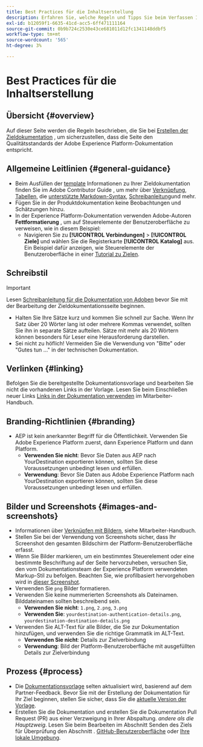```yaml
---
title: Best Practices für die Inhaltserstellung
description: Erfahren Sie, welche Regeln und Tipps Sie beim Verfassen Ihrer Zieldokumentationsseite befolgen sollten, um sicherzustellen, dass sie den Qualitätsstandards der Adobe Experience Platform-Dokumentation entspricht.
exl-id: b12059f1-6635-41cd-acc5-6ff471111164
source-git-commit: 0b9b724c2530e43ce681011d12fc1341148ddbf5
workflow-type: tm+mt
source-wordcount: '565'
ht-degree: 3%

---
```


# Best Practices für die Inhaltserstellung

## Übersicht {#overview}

Auf dieser Seite werden die Regeln beschrieben, die Sie bei [Erstellen der Zieldokumentation](./documentation-instructions.md) , um sicherzustellen, dass die Seite den Qualitätsstandards der Adobe Experience Platform-Dokumentation entspricht.

## Allgemeine Leitlinien {#general-guidance}

* Beim Ausfüllen der [template](./self-service-template.md) Informationen zu Ihrer Zieldokumentation finden Sie im Adobe Contributor Guide , um mehr über [Verknüpfung](https://experienceleague.adobe.com/docs/contributor/contributor-guide/writing-essentials/linking.html?lang=en), [Tabellen](https://experienceleague.adobe.com/docs/contributor/contributor-guide/writing-essentials/markdown.html?lang=en#tables), die [unterstützte Markdown-Syntax](https://experienceleague.adobe.com/docs/contributor/contributor-guide/writing-essentials/markdown.html?lang=en), [Schreibanleitung](https://experienceleague.adobe.com/docs/contributor/contributor-guide/writing-essentials/general-writing-guidance.html?lang=en)und mehr.
* Fügen Sie in der Produktdokumentation keine Beobachtungen und Schätzungen hinzu.
* In der Experience Platform-Dokumentation verwenden Adobe-Autoren **Fettformatierung** , um auf Steuerelemente der Benutzeroberfläche zu verweisen, wie in diesem Beispiel:
   * Navigieren Sie zu **[!UICONTROL Verbindungen]** > **[!UICONTROL Ziele]** und wählen Sie die Registerkarte **[!UICONTROL Katalog]** aus. Ein Beispiel dafür anzeigen, wie Steuerelemente der Benutzeroberfläche in einer [Tutorial zu Zielen](https://experienceleague.adobe.com/docs/experience-platform/destinations/ui/activate/activate-batch-profile-destinations.html?lang=en#select-destination).

## Schreibstil

>[!IMPORTANT]
>
>Lesen [Schreibanleitung für die Dokumentation von Adoben](https://experienceleague.adobe.com/docs/contributor/contributor-guide/writing-essentials/general-writing-guidance.html?lang=en) bevor Sie mit der Bearbeitung der Zieldokumentationsseite beginnen.

* Halten Sie Ihre Sätze kurz und kommen Sie schnell zur Sache. Wenn Ihr Satz über 20 Wörter lang ist oder mehrere Kommas verwendet, sollten Sie ihn in separate Sätze aufteilen. Sätze mit mehr als 20 Wörtern können besonders für Leser eine Herausforderung darstellen.
* Sei nicht zu höflich! Vermeiden Sie die Verwendung von &quot;Bitte&quot; oder &quot;Gutes tun ...&quot; in der technischen Dokumentation.

## Verlinken {#linking}

Befolgen Sie die bereitgestellte Dokumentationsvorlage und bearbeiten Sie nicht die vorhandenen Links in der Vorlage. Lesen Sie beim Einschließen neuer Links [Links in der Dokumentation verwenden](https://experienceleague.adobe.com/docs/contributor/contributor-guide/writing-essentials/linking.html?lang=en) im Mitarbeiter-Handbuch.

## Branding-Richtlinien {#branding}

* AEP ist kein anerkannter Begriff für die Öffentlichkeit. Verwenden Sie Adobe Experience Platform zuerst, dann Experience Platform und dann Platform.
   * **Verwenden Sie nicht**: Bevor Sie Daten aus AEP nach YourDestination exportieren können, sollten Sie diese Voraussetzungen unbedingt lesen und erfüllen.
   * **Verwendung**: Bevor Sie Daten aus Adobe Experience Platform nach YourDestination exportieren können, sollten Sie diese Voraussetzungen unbedingt lesen und erfüllen.

## Bilder und Screenshots {#images-and-screenshots}

* Informationen über [Verknüpfen mit Bildern](https://experienceleague.adobe.com/docs/contributor/contributor-guide/writing-essentials/markdown.html?lang=en#images), siehe Mitarbeiter-Handbuch.
* Stellen Sie bei der Verwendung von Screenshots sicher, dass Ihr Screenshot den gesamten Bildschirm der Platform-Benutzeroberfläche erfasst.
* Wenn Sie Bilder markieren, um ein bestimmtes Steuerelement oder eine bestimmte Beschriftung auf der Seite hervorzuheben, versuchen Sie, den vom Dokumentationsteam der Experience Platform verwendeten Markup-Stil zu befolgen. Beachten Sie, wie profilbasiert hervorgehoben wird in [dieser Screenshot](/help/destinations/catalog/cloud-storage/amazon-s3.md#export-type-frequency).
* Verwenden Sie `png` Bilder formatieren.
* Verwenden Sie keine nummerierten Screenshots als Dateinamen. Bilddateinamen sollten beschreibend sein.
   * **Verwenden Sie nicht**: `1.png`, `2.png`, `3.png`
   * **Verwenden Sie**: `yourdestination-authentication-details.png`, `yourdestination-destination-details.png`
* Verwenden Sie ALT-Text für alle Bilder, die Sie zur Dokumentation hinzufügen, und verwenden Sie die richtige Grammatik im ALT-Text.
   * **Verwenden Sie nicht**: Details zur Zielverbindung
   * **Verwendung**: Bild der Platform-Benutzeroberfläche mit ausgefüllten Details zur Zielverbindung

## Prozess {#process}

* Die [Dokumentationsvorlage](./self-service-template.md) selten aktualisiert wird, basierend auf dem Partner-Feedback. Bevor Sie mit der Erstellung der Dokumentation für Ihr Ziel beginnen, stellen Sie sicher, dass Sie die [aktuelle Version der Vorlage](/help/destinations/destination-sdk/docs-framework/assets/yourdestination-template.zip).
* Erstellen Sie die Dokumentation und erstellen Sie die Dokumentation Pull Request (PR) aus einer Verzweigung in Ihrer Abspaltung. *andere als die Hauptzweig*. Lesen Sie beim Bearbeiten im Abschnitt Senden des Ziels für Überprüfung den Abschnitt . [GitHub-Benutzeroberfläche](./use-github-interface-to-create-documentation.md#submit-review) oder [Ihre lokale Umgebung](./work-in-local-environment.md#submit-review).
